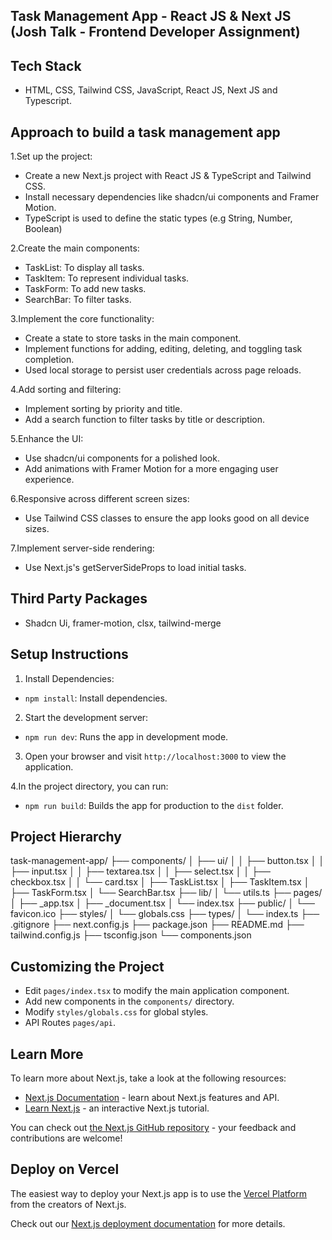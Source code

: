 ## Task Management App - React JS & Next JS (Josh Talk - Frontend Developer Assignment)

## Tech Stack 

- HTML, CSS, Tailwind CSS, JavaScript, React JS, Next JS and Typescript.

## Approach to build a task management app

1.Set up the project:

- Create a new Next.js project with React JS & TypeScript and Tailwind CSS.
- Install necessary dependencies like shadcn/ui components and Framer Motion.
- TypeScript is used to define the static types (e.g String, Number, Boolean)

2.Create the main components:

- TaskList: To display all tasks.
- TaskItem: To represent individual tasks.
- TaskForm: To add new tasks.
- SearchBar: To filter tasks.

3.Implement the core functionality:

- Create a state to store tasks in the main component.
- Implement functions for adding, editing, deleting, and toggling task completion.
- Used local storage to persist user credentials across page reloads.

4.Add sorting and filtering:

- Implement sorting by priority and title.
- Add a search function to filter tasks by title or description.

5.Enhance the UI:

- Use shadcn/ui components for a polished look.
- Add animations with Framer Motion for a more engaging user experience.

6.Responsive across different screen sizes:

- Use Tailwind CSS classes to ensure the app looks good on all device sizes.

7.Implement server-side rendering:

- Use Next.js's getServerSideProps to load initial tasks.

## Third Party Packages 

- Shadcn Ui, framer-motion, clsx, tailwind-merge

## Setup Instructions

1. Install Dependencies:

- `npm install`: Install dependencies.

2. Start the development server:

- `npm run dev`: Runs the app in development mode.

3. Open your browser and visit `http://localhost:3000` to view the application.

4.In the project directory, you can run:

- `npm run build`: Builds the app for production to the `dist` folder.

## Project Hierarchy

task-management-app/
├── components/
│   ├── ui/
│   │   ├── button.tsx
│   │   ├── input.tsx
│   │   ├── textarea.tsx
│   │   ├── select.tsx
│   │   ├── checkbox.tsx
│   │   └── card.tsx
│   ├── TaskList.tsx
│   ├── TaskItem.tsx
│   ├── TaskForm.tsx
│   └── SearchBar.tsx
├── lib/
│   └── utils.ts
├── pages/
│   ├── _app.tsx
│   ├── _document.tsx
│   └── index.tsx
├── public/
│   └── favicon.ico
├── styles/
│   └── globals.css
├── types/
│   └── index.ts
├── .gitignore
├── next.config.js
├── package.json
├── README.md
├── tailwind.config.js
├── tsconfig.json
└── components.json

## Customizing the Project

- Edit `pages/index.tsx` to modify the main application component.
- Add new components in the `components/` directory.
- Modify `styles/globals.css` for global styles.
- API Routes `pages/api`.

## Learn More

To learn more about Next.js, take a look at the following resources:

- [Next.js Documentation](https://nextjs.org/docs) - learn about Next.js features and API.
- [Learn Next.js](https://nextjs.org/learn) - an interactive Next.js tutorial.

You can check out [the Next.js GitHub repository](https://github.com/vercel/next.js/) - your feedback and contributions are welcome!

## Deploy on Vercel

The easiest way to deploy your Next.js app is to use the [Vercel Platform](https://vercel.com/new?utm_medium=default-template&filter=next.js&utm_source=create-next-app&utm_campaign=create-next-app-readme) from the creators of Next.js.

Check out our [Next.js deployment documentation](https://nextjs.org/docs/deployment) for more details.
